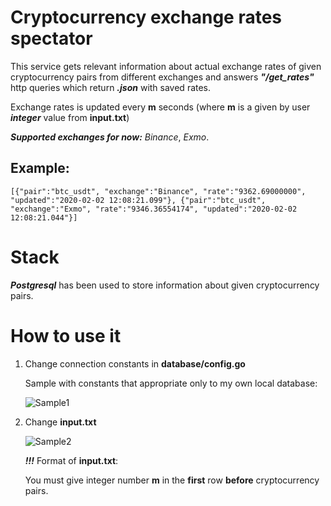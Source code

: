 # Cryptocurrency exchange rates spectator

This service gets relevant information about actual exchange rates of given cryptocurrency pairs from different exchanges and answers **_"/get_rates"_** http queries which return **_.json_** with saved rates.

Exchange rates is updated every **m** seconds (where **m** is a given by user **_integer_** value from **input.txt**)

**_Supported exchanges for now:_** _Binance_, _Exmo_.

## Example:
```
[{"pair":"btc_usdt", "exchange":"Binance", "rate":"9362.69000000", "updated":"2020-02-02 12:08:21.099"}, {"pair":"btc_usdt", "exchange":"Exmo", "rate":"9346.36554174", "updated":"2020-02-02 12:08:21.044"}]
```

# Stack

**_Postgresql_** has been used to store information about given cryptocurrency pairs.

# How to use it

1) Change connection constants in **database/config.go**

    Sample with constants that appropriate only to my own local database:

    ![Sample1](https://sun9-70.userapi.com/c850416/v850416442/1a877f/Fz5cWGZ1KmU.jpg)

2) Change **input.txt** 



    ![Sample2](https://sun9-32.userapi.com/c205828/v205828442/51021/MroGCQwTVXo.jpg)

    **_!!!_** Format of **input.txt**:

    You must give integer number **m** in the **first** row **before** cryptocurrency pairs.


